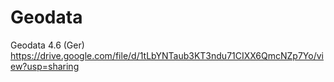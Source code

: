 # Geodata
Geodata 4.6 (Ger)
https://drive.google.com/file/d/1tLbYNTaub3KT3ndu71CIXX6QmcNZp7Yo/view?usp=sharing
